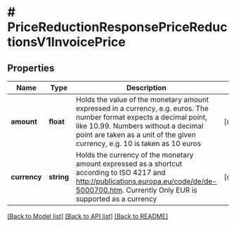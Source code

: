 # # PriceReductionResponsePriceReductionsV1InvoicePrice

## Properties

Name | Type | Description | Notes
------------ | ------------- | ------------- | -------------
**amount** | **float** | Holds the value of the monetary amount expressed in a currency, e.g. euros. The number format expects a decimal point, like 10.99. Numbers without a decimal point are taken as a unit of the given currency, e.g. 10 is taken as 10 euros | [optional]
**currency** | **string** | Holds the currency of the monetary amount expressed as a shortcut according to ISO 4217 and http://publications.europa.eu/code/de/de-5000700.htm. Currently Only EUR is supported as a currency | [optional]

[[Back to Model list]](../../README.md#models) [[Back to API list]](../../README.md#endpoints) [[Back to README]](../../README.md)
